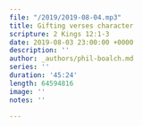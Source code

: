 ```yaml
---
file: "/2019/2019-08-04.mp3"
title: Gifting verses character
scripture: 2 Kings 12:1-3
date: 2019-08-03 23:00:00 +0000
description: ''
author: _authors/phil-boalch.md
series: ''
duration: '45:24'
length: 64594816
image: ''
notes: ''

---
```

